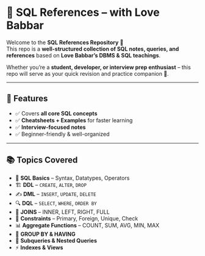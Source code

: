 # 📘 SQL References – with Love Babbar  

Welcome to the **SQL References Repository** 🎯  
This repo is a **well-structured collection of SQL notes, queries, and references** based on **Love Babbar’s DBMS & SQL teachings**.  

Whether you’re a **student, developer, or interview prep enthusiast** – this repo will serve as your quick revision and practice companion 🚀.  

---

## 🌟 Features  

- ✅ Covers **all core SQL concepts**  
- ✅ **Cheatsheets + Examples** for faster learning  
- ✅ **Interview-focused notes**  
- ✅ Beginner-friendly & well-organized  

---

## 📚 Topics Covered  

- 📖 **SQL Basics** – Syntax, Datatypes, Operators  
- 🏗️ **DDL** – `CREATE`, `ALTER`, `DROP`  
- ✍️ **DML** – `INSERT`, `UPDATE`, `DELETE`  
- 🔍 **DQL** – `SELECT`, `WHERE`, `ORDER BY`  
- 🔗 **JOINS** – INNER, LEFT, RIGHT, FULL  
- 🔑 **Constraints** – Primary, Foreign, Unique, Check  
- 📊 **Aggregate Functions** – COUNT, SUM, AVG, MIN, MAX  
- 📂 **GROUP BY & HAVING**  
- 🔄 **Subqueries & Nested Queries**  
- ⚡ **Indexes & Views**   


